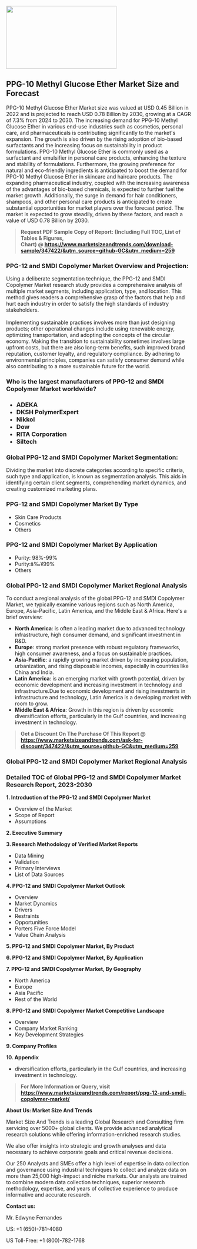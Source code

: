 <p><img class="alignnone size-medium wp-image-20088" src="https://ffe5etoiles.com/wp-content/uploads/2024/12/MST1-300x171.png" alt="" width="300" height="171" /></p><h2>PPG-10 Methyl Glucose Ether Market Size and Forecast</h2><p>PPG-10 Methyl Glucose Ether Market size was valued at USD 0.45 Billion in 2022 and is projected to reach USD 0.78 Billion by 2030, growing at a CAGR of 7.3% from 2024 to 2030. The increasing demand for PPG-10 Methyl Glucose Ether in various end-use industries such as cosmetics, personal care, and pharmaceuticals is contributing significantly to the market's expansion. The growth is also driven by the rising adoption of bio-based surfactants and the increasing focus on sustainability in product formulations. PPG-10 Methyl Glucose Ether is commonly used as a surfactant and emulsifier in personal care products, enhancing the texture and stability of formulations. Furthermore, the growing preference for natural and eco-friendly ingredients is anticipated to boost the demand for PPG-10 Methyl Glucose Ether in skincare and haircare products. The expanding pharmaceutical industry, coupled with the increasing awareness of the advantages of bio-based chemicals, is expected to further fuel the market growth. Additionally, the surge in demand for hair conditioners, shampoos, and other personal care products is anticipated to create substantial opportunities for market players over the forecast period. The market is expected to grow steadily, driven by these factors, and reach a value of USD 0.78 Billion by 2030.</p></p><blockquote id="" class=""><strong>Request PDF Sample Copy of Report: (Including Full TOC, List of Tables &amp; Figures, Chart)&nbsp;@&nbsp;<strong><a href="https://www.marketsizeandtrends.com/download-sample/347422/&utm_source=github-GC&utm_medium=259" target="_blank">https://www.marketsizeandtrends.com/download-sample/347422/&utm_source=github-GC&utm_medium=259</a></strong></strong></blockquote><h3 id="" class="">PPG-12 and SMDI Copolymer Market&nbsp;Overview and Projection:</h3><p id="" class="">Using a deliberate segmentation technique, the PPG-12 and SMDI Copolymer Market research study provides a comprehensive analysis of multiple market segments, including application, type, and location. This method gives readers a comprehensive grasp of the factors that help and hurt each industry in order to satisfy the high standards of industry stakeholders. <br /> <br />Implementing sustainable practices involves more than just designing products; other operational changes include using renewable energy, optimizing transportation, and adopting the concepts of the circular economy. Making the transition to sustainability sometimes involves large upfront costs, but there are also long-term benefits, such improved brand reputation, customer loyalty, and regulatory compliance. By adhering to environmental principles, companies can satisfy consumer demand while also contributing to a more sustainable future for the world.</p><h3 id="" class="">Who is the largest manufacturers of&nbsp;PPG-12 and SMDI Copolymer Market worldwide?</h3><h3 class=""><p><ul><li>ADEKA </li><li> DKSH PolymerExpert </li><li> Nikkol </li><li> Dow </li><li> RITA Corporation </li><li> Siltech</li></ul></p></h3><h3 id="" class="">Global&nbsp;PPG-12 and SMDI Copolymer Market Segmentation:</h3><p id="" class="">Dividing the market into discrete categories according to specific criteria, such type and application, is known as segmentation analysis. This aids in identifying certain client segments, comprehending market dynamics, and creating customized marketing plans.</p><h3 id="" class="">PPG-12 and SMDI Copolymer Market&nbsp;By Type</h3><p><p><ul><li>Skin Care Products</li><li> Cosmetics</li><li> Others</p></li></ul></p></p><h3 id="" class="">PPG-12 and SMDI Copolymer Market&nbsp;By Application</h3><p class=""><p><ul><li>Purity: 98%-99%</li><li> Purity:â‰¥99%</li><li> Others</li></ul></p></p><h3 id="" class="">Global PPG-12 and SMDI Copolymer Market Regional Analysis</h3><p id="" class="">To conduct a regional analysis of the global PPG-12 and SMDI Copolymer Market, we typically examine various regions such as North America, Europe, Asia-Pacific, Latin America, and the Middle East &amp; Africa. Here's a brief overview:</p><ul><li><strong>North America</strong>: is often a leading market due to advanced technology infrastructure, high consumer demand, and significant investment in R&amp;D.</li><li><strong>Europe</strong>: strong market presence with robust regulatory frameworks, high consumer awareness, and a focus on sustainable practices.</li><li><strong>Asia-Pacific</strong>: a rapidly growing market driven by increasing population, urbanization, and rising disposable incomes, especially in countries like China and India.</li><li><strong>Latin America</strong>: is an emerging market with growth potential, driven by economic development and increasing investment in technology and infrastructure.Due to economic development and rising investments in infrastructure and technology, Latin America is a developing market with room to grow.</li><li><strong>Middle East &amp; Africa</strong>: Growth in this region is driven by economic diversification efforts, particularly in the Gulf countries, and increasing investment in technology.</li></ul><blockquote id="" class=""><strong>Get a Discount On The Purchase Of This Report @ <strong><a href="https://www.marketsizeandtrends.com/ask-for-discount/347422/&utm_source=github-GC&utm_medium=259" target="_blank">https://www.marketsizeandtrends.com/ask-for-discount/347422/&utm_source=github-GC&utm_medium=259</a></strong></strong></blockquote><h3 id="" class="">Global PPG-12 and SMDI Copolymer Market Regional Analysis</h3><h3 id="" class="">Detailed TOC of Global PPG-12 and SMDI Copolymer Market Research Report, 2023-2030</h3><p id="" class=""><strong>1. Introduction of the PPG-12 and SMDI Copolymer Market</strong></p><ul><li>Overview of the Market</li><li>Scope of Report</li><li>Assumptions</li></ul><p id="" class=""><strong>2. Executive Summary</strong></p><p id="" class=""><strong>3. Research Methodology of Verified Market Reports</strong></p><ul><li>Data Mining</li><li>Validation</li><li>Primary Interviews</li><li>List of Data Sources</li></ul><p id="" class=""><strong>4. PPG-12 and SMDI Copolymer Market Outlook</strong></p><ul><li>Overview</li><li>Market Dynamics</li><li>Drivers</li><li>Restraints</li><li>Opportunities</li><li>Porters Five Force Model</li><li>Value Chain Analysis</li></ul><p id="" class=""><strong>5. PPG-12 and SMDI Copolymer Market, By Product</strong></p><p id="" class=""><strong>6. PPG-12 and SMDI Copolymer Market, By Application</strong></p><p id="" class=""><strong>7. PPG-12 and SMDI Copolymer Market, By Geography</strong></p><ul><li>North America</li><li>Europe</li><li>Asia Pacific</li><li>Rest of the World</li></ul><p id="" class=""><strong>8. PPG-12 and SMDI Copolymer Market Competitive Landscape</strong></p><ul><li>Overview</li><li>Company Market Ranking</li><li>Key Development Strategies</li></ul><p id="" class=""><strong>9. Company Profiles</strong></p><p id="" class=""><strong>10. Appendix</strong></p><ul><li>diversification efforts, particularly in the Gulf countries, and increasing investment in technology.</li></ul><blockquote id="" class=""><strong>For More Information or Query, visit <strong><strong><a href="https://www.marketsizeandtrends.com/report/ppg-12-and-smdi-copolymer-market/" target="_blank">https://www.marketsizeandtrends.com/report/ppg-12-and-smdi-copolymer-market/</a></strong></strong></strong></blockquote><p id="" class=""><strong>About Us: Market Size And Trends</strong></p><p id="" class="">Market Size And Trends is a leading Global Research and Consulting firm servicing over 5000+ global clients. We provide advanced analytical research solutions while offering information-enriched research studies.</p><p id="" class="">We also offer insights into strategic and growth analyses and data necessary to achieve corporate goals and critical revenue decisions.</p><p id="" class="">Our 250 Analysts and SMEs offer a high level of expertise in data collection and governance using industrial techniques to collect and analyze data on more than 25,000 high-impact and niche markets. Our analysts are trained to combine modern data collection techniques, superior research methodology, expertise, and years of collective experience to produce informative and accurate research.</p><p id="" class=""><strong>Contact us:</strong></p><p id="" class="">Mr. Edwyne Fernandes</p><p id="" class="">US: +1 (650)-781-4080</p><p id="" class="">US Toll-Free: +1 (800)-782-1768</p>
